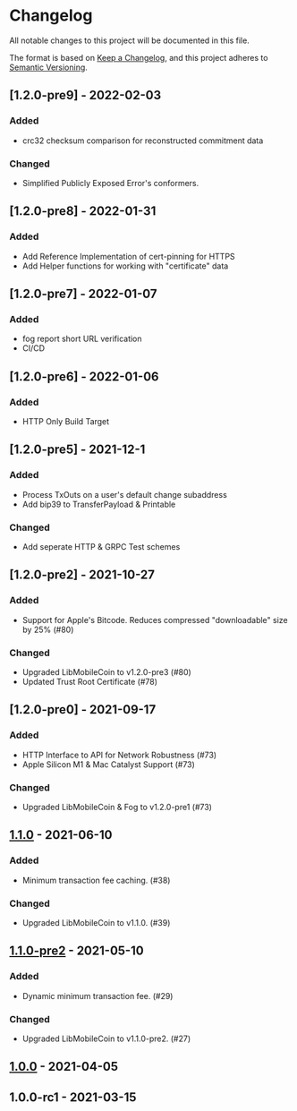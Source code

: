 # Changelog

All notable changes to this project will be documented in this file.

The format is based on [Keep a Changelog](https://keepachangelog.com/en/1.0.0/),
and this project adheres to [Semantic Versioning](https://semver.org/spec/v2.0.0.html).

## [1.2.0-pre9] - 2022-02-03

### Added 

- crc32 checksum comparison for reconstructed commitment data

### Changed

- Simplified Publicly Exposed Error's conformers.

## [1.2.0-pre8] - 2022-01-31

### Added

- Add Reference Implementation of cert-pinning for HTTPS 
- Add Helper functions for working with "certificate" data

## [1.2.0-pre7] - 2022-01-07

### Added

- fog report short URL verification
- CI/CD 

## [1.2.0-pre6] - 2022-01-06

### Added

- HTTP Only Build Target

## [1.2.0-pre5] - 2021-12-1

### Added

- Process TxOuts on a user's default change subaddress
- Add bip39 to TransferPayload & Printable

### Changed

- Add seperate HTTP & GRPC Test schemes

## [1.2.0-pre2] - 2021-10-27

### Added

- Support for Apple's Bitcode. Reduces compressed "downloadable" size by 25% (#80)

### Changed

- Upgraded LibMobileCoin to v1.2.0-pre3 (#80)
- Updated Trust Root Certificate (#78)

## [1.2.0-pre0] - 2021-09-17

### Added

- HTTP Interface to API for Network Robustness (#73)
- Apple Silicon M1 & Mac Catalyst Support (#73)

### Changed

- Upgraded LibMobileCoin & Fog to v1.2.0-pre1 (#73)

## [1.1.0] - 2021-06-10

### Added

- Minimum transaction fee caching. (#38)

### Changed

- Upgraded LibMobileCoin to v1.1.0. (#39)

## [1.1.0-pre2] - 2021-05-10

### Added

- Dynamic minimum transaction fee. (#29)

### Changed

- Upgraded LibMobileCoin to v1.1.0-pre2. (#27)

## [1.0.0] - 2021-04-05

## 1.0.0-rc1 - 2021-03-15

[1.1.0]: https://github.com/mobilecoinofficial/MobileCoin-Swift/compare/1.1.0-pre2...1.1.0
[1.1.0-pre2]: https://github.com/mobilecoinofficial/MobileCoin-Swift/compare/1.0.0...1.1.0-pre2
[1.0.0]: https://github.com/mobilecoinofficial/MobileCoin-Swift/compare/1.0.0-rc1...1.0.0
